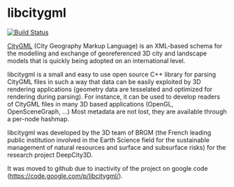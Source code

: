 libcitygml
==========
[![Build Status](https://travis-ci.org/jklimke/libcitygml.svg?branch=master)](https://travis-ci.org/jklimke/libcitygml)

[CityGML](http://www.citygml.org/) (City Geography Markup Language) is an XML-based schema for the modelling and exchange of georeferenced 3D city and landscape models that is quickly being adopted on an international level.

libcitygml is a small and easy to use open source C++ library for parsing CityGML files in such a way that data can be easily exploited by 3D rendering applications (geometry data are tesselated and optimized for rendering during parsing). For instance, it can be used to develop readers of CityGML files in many 3D based applications (OpenGL, OpenSceneGraph, ...) Most metadata are not lost, they are available through a per-node hashmap.

libcitygml was developed by the 3D team of BRGM (the French leading public institution involved in the Earth Science field for the sustainable management of natural resources and surface and subsurface risks) for the research project DeepCity3D.

It was moved to github due to inactivity of the project on google code (https://code.google.com/p/libcitygml/).


